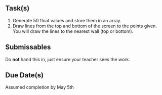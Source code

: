 
Task(s)
-------
1. Generate 50 float values and store them in an array.
2. Draw lines from the top and bottom of the screen to the points given.  You will draw the lines to the nearest wall (top or bottom).


Submissables
------------
Do **not** hand this in, just ensure your teacher sees the work.


Due Date(s)
----------
Assumed completion by May 5th
